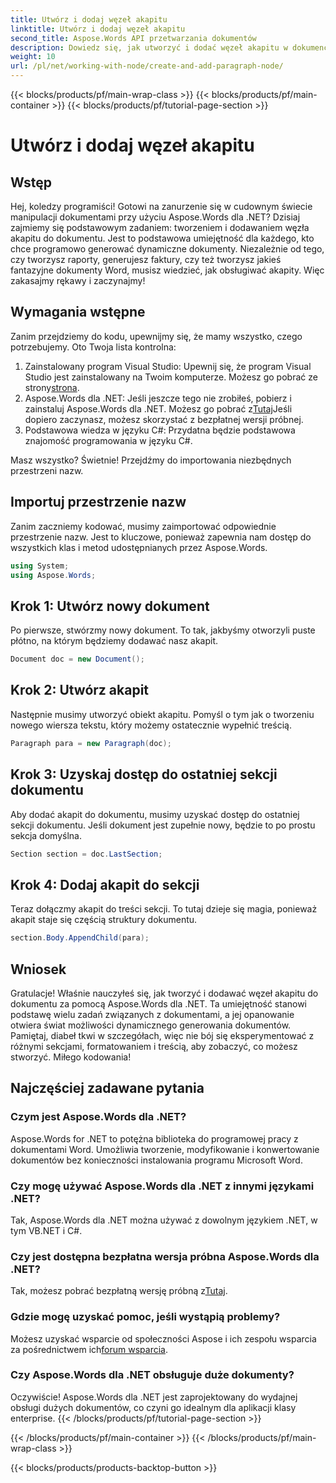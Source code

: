 ```yaml
---
title: Utwórz i dodaj węzeł akapitu
linktitle: Utwórz i dodaj węzeł akapitu
second_title: Aspose.Words API przetwarzania dokumentów
description: Dowiedz się, jak utworzyć i dodać węzeł akapitu w dokumencie za pomocą Aspose.Words dla .NET, korzystając z tego szczegółowego samouczka krok po kroku.
weight: 10
url: /pl/net/working-with-node/create-and-add-paragraph-node/
---
```


{{< blocks/products/pf/main-wrap-class >}}
{{< blocks/products/pf/main-container >}}
{{< blocks/products/pf/tutorial-page-section >}}

# Utwórz i dodaj węzeł akapitu

## Wstęp

Hej, koledzy programiści! Gotowi na zanurzenie się w cudownym świecie manipulacji dokumentami przy użyciu Aspose.Words dla .NET? Dzisiaj zajmiemy się podstawowym zadaniem: tworzeniem i dodawaniem węzła akapitu do dokumentu. Jest to podstawowa umiejętność dla każdego, kto chce programowo generować dynamiczne dokumenty. Niezależnie od tego, czy tworzysz raporty, generujesz faktury, czy też tworzysz jakieś fantazyjne dokumenty Word, musisz wiedzieć, jak obsługiwać akapity. Więc zakasajmy rękawy i zaczynajmy!

## Wymagania wstępne

Zanim przejdziemy do kodu, upewnijmy się, że mamy wszystko, czego potrzebujemy. Oto Twoja lista kontrolna:

1.  Zainstalowany program Visual Studio: Upewnij się, że program Visual Studio jest zainstalowany na Twoim komputerze. Możesz go pobrać ze strony[strona](https://visualstudio.microsoft.com/).
2.  Aspose.Words dla .NET: Jeśli jeszcze tego nie zrobiłeś, pobierz i zainstaluj Aspose.Words dla .NET. Możesz go pobrać z[Tutaj](https://releases.aspose.com/words/net/)Jeśli dopiero zaczynasz, możesz skorzystać z bezpłatnej wersji próbnej.
3. Podstawowa wiedza w języku C#: Przydatna będzie podstawowa znajomość programowania w języku C#.

Masz wszystko? Świetnie! Przejdźmy do importowania niezbędnych przestrzeni nazw.

## Importuj przestrzenie nazw

Zanim zaczniemy kodować, musimy zaimportować odpowiednie przestrzenie nazw. Jest to kluczowe, ponieważ zapewnia nam dostęp do wszystkich klas i metod udostępnianych przez Aspose.Words.

```csharp
using System;
using Aspose.Words;
```

## Krok 1: Utwórz nowy dokument

Po pierwsze, stwórzmy nowy dokument. To tak, jakbyśmy otworzyli puste płótno, na którym będziemy dodawać nasz akapit.

```csharp
Document doc = new Document();
```

## Krok 2: Utwórz akapit

Następnie musimy utworzyć obiekt akapitu. Pomyśl o tym jak o tworzeniu nowego wiersza tekstu, który możemy ostatecznie wypełnić treścią.

```csharp
Paragraph para = new Paragraph(doc);
```

## Krok 3: Uzyskaj dostęp do ostatniej sekcji dokumentu

Aby dodać akapit do dokumentu, musimy uzyskać dostęp do ostatniej sekcji dokumentu. Jeśli dokument jest zupełnie nowy, będzie to po prostu sekcja domyślna.

```csharp
Section section = doc.LastSection;
```

## Krok 4: Dodaj akapit do sekcji

Teraz dołączmy akapit do treści sekcji. To tutaj dzieje się magia, ponieważ akapit staje się częścią struktury dokumentu.

```csharp
section.Body.AppendChild(para);
```

## Wniosek

Gratulacje! Właśnie nauczyłeś się, jak tworzyć i dodawać węzeł akapitu do dokumentu za pomocą Aspose.Words dla .NET. Ta umiejętność stanowi podstawę wielu zadań związanych z dokumentami, a jej opanowanie otwiera świat możliwości dynamicznego generowania dokumentów. Pamiętaj, diabeł tkwi w szczegółach, więc nie bój się eksperymentować z różnymi sekcjami, formatowaniem i treścią, aby zobaczyć, co możesz stworzyć. Miłego kodowania!

## Najczęściej zadawane pytania

### Czym jest Aspose.Words dla .NET?
Aspose.Words for .NET to potężna biblioteka do programowej pracy z dokumentami Word. Umożliwia tworzenie, modyfikowanie i konwertowanie dokumentów bez konieczności instalowania programu Microsoft Word.

### Czy mogę używać Aspose.Words dla .NET z innymi językami .NET?
Tak, Aspose.Words dla .NET można używać z dowolnym językiem .NET, w tym VB.NET i C#.

### Czy jest dostępna bezpłatna wersja próbna Aspose.Words dla .NET?
 Tak, możesz pobrać bezpłatną wersję próbną z[Tutaj](https://releases.aspose.com/).

### Gdzie mogę uzyskać pomoc, jeśli wystąpią problemy?
Możesz uzyskać wsparcie od społeczności Aspose i ich zespołu wsparcia za pośrednictwem ich[forum wsparcia](https://forum.aspose.com/c/words/8).

### Czy Aspose.Words dla .NET obsługuje duże dokumenty?
Oczywiście! Aspose.Words dla .NET jest zaprojektowany do wydajnej obsługi dużych dokumentów, co czyni go idealnym dla aplikacji klasy enterprise.
{{< /blocks/products/pf/tutorial-page-section >}}

{{< /blocks/products/pf/main-container >}}
{{< /blocks/products/pf/main-wrap-class >}}

{{< blocks/products/products-backtop-button >}}
